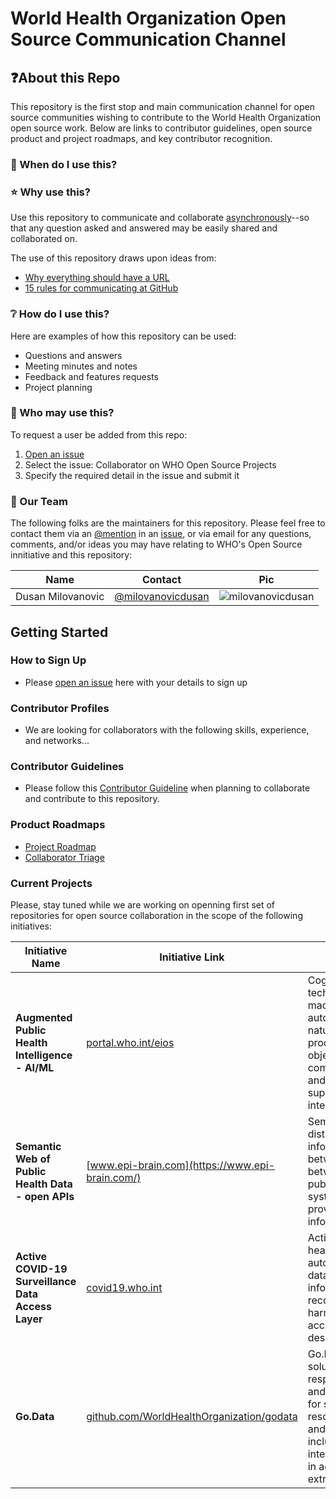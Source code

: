 # World Health Organization Open Source Communication Channel

## ❓About this Repo
This repository is the first stop and main communication channel for open source communities wishing to contribute to the World Health Organization open source work. Below are links to contributor guidelines, open source product and project roadmaps, and key contributor recognition. 

### 🤔 When do I use this?


### ⭐️ Why use this?
Use this repository to communicate and collaborate [asynchronously](https://ben.balter.com/2014/11/06/rules-of-communicating-at-github/#1-prefer-asynchronous-communication)--so that any question asked and answered may be easily shared and collaborated on.

The use of this repository draws upon ideas from:

- [Why everything should have a URL](https://ben.balter.com/2015/11/12/why-urls/)
- [15 rules for communicating at GitHub](https://ben.balter.com/2014/11/06/rules-of-communicating-at-github/)

### ❔ How do I use this?
Here are examples of how this repository can be used:

- Questions and answers
- Meeting minutes and notes
- Feedback and features requests
- Project planning

### 👤 Who may use this?
To request a user be added from this repo:

1. [Open an issue](https://github.com/WorldHealthOrganization/open-source-communication-channel/issues/new/choose)
2. Select the issue: Collaborator on WHO Open Source Projects
3. Specify the required detail in the issue and submit it


### 👥 Our Team

The following folks are the maintainers for this repository. Please feel free to contact them via an [@mention](https://docs.github.com/github/writing-on-github/basic-writing-and-formatting-syntax#mentioning-people-and-teams) in an [issue](https://github.com/WorldHealthOrganization/open-source-communication-channel/issues/new), or via email for any questions, comments, and/or ideas you may have relating to WHO's Open Source innitiative and this repository:

| Name           | Contact                                          | Pic                           |
| -------------- | ------------------------------------------------ | ----------------------------- |
| Dusan Milovanovic | [@milovanovicdusan](https://github.com/milovanovicdusan)       | ![milovanovicdusan][milovanovicdusan]       |

[milovanovicdusan]: https://avatars.githubusercontent.com/milovanovicdusan?s=80


## Getting Started

### How to Sign Up
- Please [open an issue](https://github.com/WorldHealthOrganization/open-source-communication-channel/issues/new?assignees=&labels=collaborator&template=potential-collaborator.md&title=Interested+Collaborator+-+%28Insert+name%2C+org+or+community+here%29) here with your details to sign up

### Contributor Profiles
- We are looking for collaborators with the following skills, experience, and networks...

### Contributor Guidelines
- Please follow this [Contributor Guideline](https://github.com/WorldHealthOrganization/open-source-communication-channel/blob/main/CONTRIBUTING.md) when planning to collaborate and contribute to this repository.

### Product Roadmaps
- [Project Roadmap](https://github.com/WorldHealthOrganization/open-source-communication-channel/projects/2)
- [Collaborator Triage](https://github.com/WorldHealthOrganization/open-source-communication-channel/projects/1)

### Current Projects
Please, stay tuned while we are working on openning first set of repositories for open source collaboration in the scope of the following initiatives:

Initiative Name | Initiative Link | Notes
------------    | ----------      | -----
**Augmented Public Health Intelligence - AI/ML** | [portal.who.int/eios](https://portal.who.int/eios/) | Cognitive computing technologies encompassing machine learning and automated reasoning, natural language processing, speech and object recognition, human-computer interaction, dialog and narrative generation to support public health intelligence discipline 
**Semantic Web of Public Health Data - open APIs** | [www.epi-brain.com](https://www.epi-brain.com/)| Semantic network of distributed data for sharing information and knowledge between humans as well as between systems, including public health intelligence systems and those that provide contextual information
**Active COVID-19 Surveillance Data Access Layer** | [covid19.who.int](https://covid19.who.int/) | Active and routine public health surveillance for automated health-related data acquisition, information discovery and reconciliation, data harmonisation and centrally accessible storage for descriptive epidemiology
**Go.Data** | [github.com/WorldHealthOrganization/godata](https://github.com/WorldHealthOrganization/godata) | Go.Data (contact tracing solution for outbreak response) - public repo and community of practice for sharing technical resources for Go.Data users and contributors. This includes scripts for interacting with Go.Data API in addition to data extraction/cleaning/analysis
